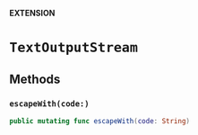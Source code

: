 **EXTENSION**

# `TextOutputStream`

## Methods
### `escapeWith(code:)`

```swift
public mutating func escapeWith(code: String)
```
